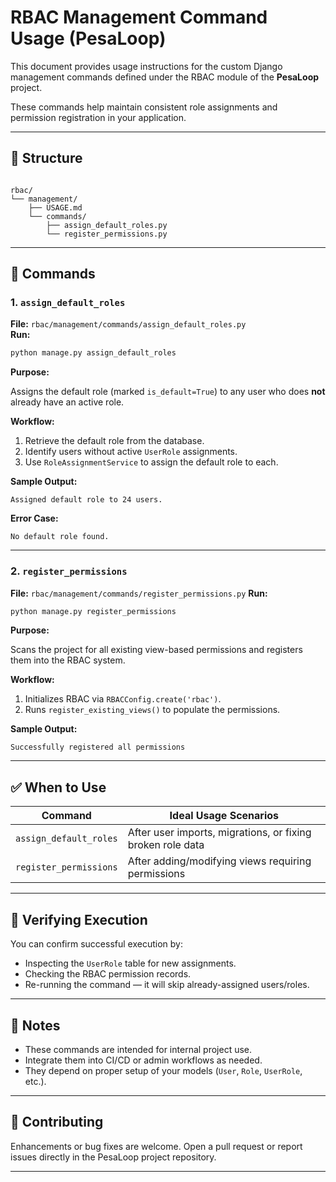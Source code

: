 # RBAC Management Command Usage (PesaLoop)

This document provides usage instructions for the custom Django management commands defined under the RBAC module of the **PesaLoop** project.

These commands help maintain consistent role assignments and permission registration in your application.

---

## 📁 Structure

```

rbac/
└── management/
    ├── USAGE.md
    └── commands/
        ├── assign_default_roles.py
        └── register_permissions.py

```

---

## 📜 Commands

### 1. `assign_default_roles`

**File:** `rbac/management/commands/assign_default_roles.py`  
**Run:**

```bash
python manage.py assign_default_roles
```

**Purpose:**

Assigns the default role (marked `is_default=True`) to any user who does **not** already have an active role.

**Workflow:**

1. Retrieve the default role from the database.
2. Identify users without active `UserRole` assignments.
3. Use `RoleAssignmentService` to assign the default role to each.

**Sample Output:**

```
Assigned default role to 24 users.
```

**Error Case:**

```
No default role found.
```

---

### 2. `register_permissions`

**File:** `rbac/management/commands/register_permissions.py`
**Run:**

```bash
python manage.py register_permissions
```

**Purpose:**

Scans the project for all existing view-based permissions and registers them into the RBAC system.

**Workflow:**

1. Initializes RBAC via `RBACConfig.create('rbac')`.
2. Runs `register_existing_views()` to populate the permissions.

**Sample Output:**

```
Successfully registered all permissions
```

---

## ✅ When to Use

| Command                | Ideal Usage Scenarios                                      |
| ---------------------- | ---------------------------------------------------------- |
| `assign_default_roles` | After user imports, migrations, or fixing broken role data |
| `register_permissions` | After adding/modifying views requiring permissions         |

---

## 🧪 Verifying Execution

You can confirm successful execution by:

- Inspecting the `UserRole` table for new assignments.
- Checking the RBAC permission records.
- Re-running the command — it will skip already-assigned users/roles.

---

## 📄 Notes

- These commands are intended for internal project use.
- Integrate them into CI/CD or admin workflows as needed.
- They depend on proper setup of your models (`User`, `Role`, `UserRole`, etc.).

---

## 🤝 Contributing

Enhancements or bug fixes are welcome. Open a pull request or report issues directly in the PesaLoop project repository.

---
